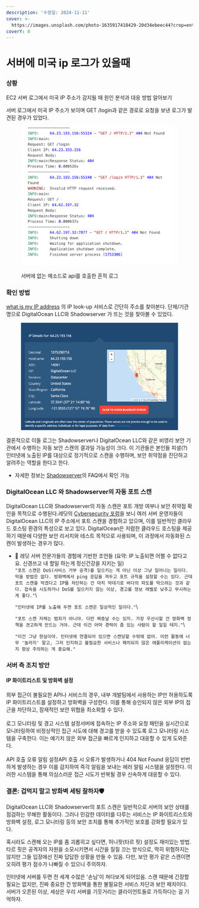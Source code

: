 ```yaml
---
description: '수정일: 2024-11-11'
cover: >-
  https://images.unsplash.com/photo-1635917418429-20d34ebeec44?crop=entropy&cs=srgb&fm=jpg&ixid=M3wxOTcwMjR8MHwxfHNlYXJjaHw5fHx1c2F8ZW58MHx8fHwxNzMxNDgxNDM4fDA&ixlib=rb-4.0.3&q=85
coverY: 0
---
```


# 서버에 미국 ip 로그가 있을때

### 상황

EC2 서버 로그에서 미국 IP 주소가 감지될 때 원인 분석과 대응 방법 알아보기

서버 로그에서 미국 IP 주소가 보이며 GET /login과 같은 경로로 요청을 보낸 로그가 발견된 경우가 있었다.

<figure><img src=".gitbook/assets/1731040602.png.webp" alt=""><figcaption><p>서버에 없는 메소드로 api를 호출한 흔적 로그</p></figcaption></figure>

### 확인 방법

[what is my IP address](https://whatismyipaddress.com/ip-lookup) 의 IP look-up 서비스로 간단히 주소를 찾아본다. 단체/기관명으로 DigitalOcean LLC와 Shadowserver 가 뜨는 것을 찾아볼 수 있었다.

<figure><img src=".gitbook/assets/12345.webp" alt=""><figcaption></figcaption></figure>

결론적으로 이들 로그는 Shadowserver나 DigitalOcean LLC와 같은 비영리 보안 기관에서 수행하는 자동 보안 스캔의 결과일 가능성이 크다. 이 기관들은 본인들 피셜(?) 인터넷에 노출된 IP를 대상으로 정기적으로 스캔을 수행하며, 보안 취약점을 진단하고 알려주는 역할을 한다고 한다.

* 자세한 정보는 [Shadowserver](https://www.shadowserver.org/faq/why-are-your-ips-scanning-my-network/)의 FAQ에서 확인 가능

### DigitalOcean LLC 와 Shadowserver의 자동 포트 스캔

DigitalOcean LLC와 Shadowserver의 자동 스캔은 포트 개방 여부나 보안 취약점 확인을 목적으로 수행된다.레딧의 [Cybersecurity 포럼](https://www.reddit.com/r/cybersecurity/comments/ut3ygj/excessive\_port\_scans\_from\_digital\_ocean\_llc/)을 보니 여러 서버 운영자들이 DigitalOcean LLC의 IP 주소에서 포트 스캔을 경험하고 있으며, 이를 일반적인 클라우드 호스팅 환경의 특성으로 보고 있다. DigitalOcean은 저렴한 클라우드 호스팅을 제공하기 때문에 다양한 보안 리서치와 테스트 목적으로 사용되며, 이 과정에서 자동화된 스캔이 발생하는 경우가 많다.

* 🌊 레딧 서버 전문가들의 경험에 기반한 조언들 (요약: IP 노출되면 어쩔 수 없다고요. 신경쓰고 내 할일 하는게 정신건강을 지키는 일)\
  `"포트 스캔은 DoS(서비스 거부 공격)를 일으키는 게 아닌 이상 그냥 일어나는 일이다. 막을 방법은 없다. 방화벽에서 ping 응답을 꺼두고 포트 규칙을 설정할 수는 있다. 근데 포트 스캔을 막겠다고 IP를 차단하는 건 마치 막대기로 바다의 파도를 막으려는 것과 같다. 접속을 시도하거나 DoS를 일으키지 않는 이상, 경고를 정보 레벨로 낮추고 무시하는 게 좋다."`\

  `"인터넷에 IP를 노출해 두면 포트 스캔은 일상적인 일이다."`\

  `"포트 스캔 자체는 범죄가 아니야. 다만 짜증날 수는 있지. 가장 우선시할 건 방화벽 정책을 견고하게 만드는 거야. 근데 이건 아마 경력이 좀 있는 사람이 할 일일 테지."`\

  `"이건 그냥 현실이야. 인터넷에 연결되어 있으면 스캔당할 수밖에 없어. 이런 활동에 너무 '놀라지' 말고, 그저 인지하고 불필요한 서비스나 패치되지 않은 애플리케이션이 없는지 항상 주의하는 게 중요해."`

### 서버 측 조치 방안

#### IP 화이트리스트 및 방화벽 설정

외부 접근이 불필요한 API나 서비스의 경우, 내부 개발팀에서 사용하는 IP만 허용하도록 IP 화이트리스트를 설정하고 방화벽을 구성한다. 이를 통해 승인되지 않은 외부 IP의 접근을 차단하고, 잠재적인 보안 위협을 최소화할 수 있다.\
\
로그 모니터링 및 경고 시스템 설정서버에 접속하는 IP 주소와 요청 패턴을 실시간으로 모니터링하여 비정상적인 접근 시도에 대해 경고를 받을 수 있도록 로그 모니터링 시스템을 구축한다. 이는 예기치 않은 외부 접근을 빠르게 인지하고 대응할 수 있게 도와준다.\
\
API 호출 오류 알림 설정API 호출 시 오류가 발생하거나 404 Not Found 응답이 빈번하게 발생하는 경우 이를 감지하여 즉각 알림을 보내는 에러 알림 시스템을 설정한다. 이러한 시스템을 통해 의심스러운 접근 시도가 반복될 경우 신속하게 대응할 수 있다.

### 결론: 겁먹지 말고 방화벽 세팅 잘하자🛡️

DigitalOcean LLC와 Shadowserver의 포트 스캔은 일반적으로 서버의 보안 상태를 점검하는 무해한 활동이다. 그러나 민감한 데이터를 다루는 서비스는 IP 화이트리스트와 방화벽 설정, 로그 모니터링 등의 보안 조치를 통해 추가적인 보호를 강화할 필요가 있다.

혹시라도 스캔해 오는 IP를 좀 괴롭히고 싶다면, 허니팟(타르 핏) 설정도 재미있는 방법. 타르 핏은 공격자의 자원을 소모시키면서 시간을 질질 끄는 방식으로, 딱히 위험하지는 않지만 그들 입장에선 진짜 답답한 상황을 만들 수 있음. 다만, 보안 평가 같은 스캔이면 오히려 평가 점수가 나빠질 수 있으니 주의하자.

인터넷에 서버를 두면 전 세계 수많은 '손님'이 쳐다보게 되어있음. 스캔 때문에 긴장할 필요는 없지만, 진짜 중요한 건 방화벽을 통한 불필요한 서비스 차단과 보안 패치이다. 서버가 오픈된 이상, 세상은 우리 서버를 기웃거리는 클라이언트들로 가득하다는 걸 기억하자.​

